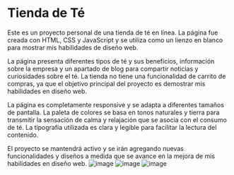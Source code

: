 # Tienda de Té

Este es un proyecto personal de una tienda de té en línea. La página fue creada con HTML, CSS y JavaScript y se utiliza como un lienzo en blanco para mostrar mis habilidades de diseño web. 

La página presenta diferentes tipos de té y sus beneficios, información sobre la empresa y un apartado de blog para compartir noticias y curiosidades sobre el té. La tienda no tiene una funcionalidad de carrito de compras, ya que el objetivo principal del proyecto es demostrar mis habilidades en diseño web. 

La página es completamente responsive y se adapta a diferentes tamaños de pantalla. La paleta de colores se basa en tonos naturales y tierra para transmitir la sensación de calma y relajación que se asocia con el consumo de té. La tipografía utilizada es clara y legible para facilitar la lectura del contenido. 

El proyecto se mantendrá activo y se irán agregando nuevas funcionalidades y diseños a medida que se avance en la mejora de mis habilidades en diseño web.
![image](https://user-images.githubusercontent.com/90874300/235278688-22997a4c-b6ba-4195-a498-629d8824bc6f.png)
![image](https://user-images.githubusercontent.com/90874300/235278698-fda807d8-6976-4138-93cb-dd86dc7d4195.png)
![image](https://user-images.githubusercontent.com/90874300/235278702-f45e3a2a-190e-40b6-9f0f-56aecedf8fb6.png)

